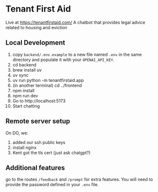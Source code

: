 # Tenant First Aid

Live at https://tenantfirstaid.com/
A chatbot that provides legal advice related to housing and eviction

## Local Development

1. copy `backend/.env.example` to a new file named `.env` in the same directory and populate it with your `OPENAI_API_KEY`.
2. cd backend
3. brew install uv
4. uv sync
5. uv run python -m tenantfirstaid.app
6. (in another terminal) cd ../frontend
7. npm install
8. npm run dev
9. Go to http://localhost:5173
10. Start chatting

## Remote server setup
On DO, we:
1. added our ssh public keys
2. install nginx
3. Kent got the tls cert (just ask chatgpt?)

## Additional features

go to the routes `/feedback` and `/prompt` for extra features. You will need to provide the password defined in your `.env` file.
